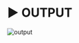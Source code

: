 # :arrow_forward: OUTPUT 
![output](https://user-images.githubusercontent.com/41688158/172548285-39fcea4c-5abb-4561-8092-030dbbaf0640.PNG)
